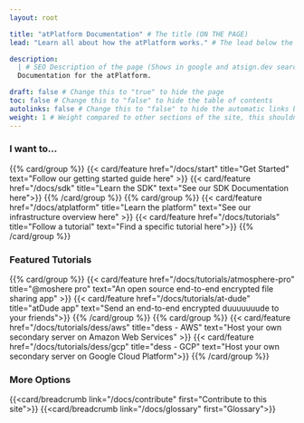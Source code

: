 ```yaml
---
layout: root

title: "atPlatform Documentation" # The title (ON THE PAGE)
lead: "Learn all about how the atPlatform works." # The lead below the title (ON THE PAGE)

description:
  | # SEO Description of the page (Shows in google and atsign.dev search)
  Documentation for the atPlatform.

draft: false # Change this to "true" to hide the page
toc: false # Change this to "false" to hide the table of contents
autolinks: false # Change this to "false" to hide the automatic links below your content
weight: 1 # Weight compared to other sections of the site, this shouldn't affect anything on the facade
---
```


### I want to...

{{% card/group %}}
{{< card/feature href="/docs/start" title="Get Started" text="Follow our getting started guide here" >}}
{{< card/feature href="/docs/sdk" title="Learn the SDK" text="See our SDK Documentation here">}}
{{% /card/group %}}
{{% card/group %}}
{{< card/feature href="/docs/atplatform" title="Learn the platform" text="See our infrastructure overview here" >}}
{{< card/feature href="/docs/tutorials" title="Follow a tutorial" text="Find a specific tutorial here">}}
{{% /card/group %}}

### Featured Tutorials

{{% card/group %}}
{{< card/feature href="/docs/tutorials/atmosphere-pro" title="@moshere pro" text="An open source end-to-end encrypted file sharing app" >}}
{{< card/feature href="/docs/tutorials/at-dude" title="atDude app" text="Send an end-to-end encrypted duuuuuuude to your friends">}}
{{% /card/group %}}
{{% card/group %}}
{{< card/feature href="/docs/tutorials/dess/aws" title="dess - AWS" text="Host your own secondary server on Amazon Web Services" >}}
{{< card/feature href="/docs/tutorials/dess/gcp" title="dess - GCP" text="Host your own secondary server on Google Cloud Platform">}}
{{% /card/group %}}

### More Options

{{<card/breadcrumb link="/docs/contribute" first="Contribute to this site">}}
{{<card/breadcrumb link="/docs/glossary" first="Glossary">}}
